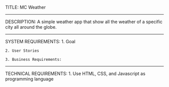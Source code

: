 TITLE: MC Weather
___________________________

DESCRIPTION: 
A simple weather app that show all the weather of a specific city all around the globe.

____________________
SYSTEM REQUIREMENTS:
    1. Goal

    2. User Stories

    3. Business Requirements:
____________________
TECHNICAL REQUIREMENTS:
    1. Use HTML, CSS, and Javascript as programming language